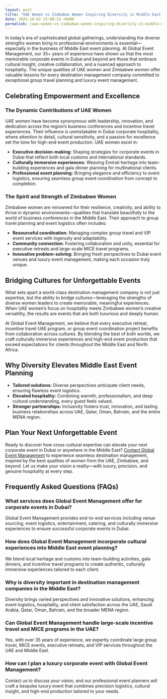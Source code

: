 ```yaml
---
layout: post
title: "UAE Women vs Zimbabwe Women Inspiring Diversity in Middle East Event Planning"
date: 2025-10-02 15:08:13 +0400
permalink: /uae-women-vs-zimbabwe-women-inspiring-diversity-in-middle-east-event-planning/
---
```

In today’s era of sophisticated global gatherings, understanding the diverse strengths women bring to professional environments is essential—especially in the business of Middle East event planning. At Global Event Management, our 35+ years of experience have shown us that the most memorable corporate events in Dubai and beyond are those that embrace cultural insight, creative collaboration, and a nuanced approach to hospitality. The unique qualities of UAE women and Zimbabwe women offer valuable lessons for every destination management company committed to exceptional group travel planning and luxury event management.

## Celebrating Empowerment and Excellence

### The Dynamic Contributions of UAE Women

UAE women have become synonymous with leadership, innovation, and dedication across the region’s business conferences and incentive travel experiences. Their influence is unmistakable in Dubai corporate hospitality, where attention to detail, cultural sensitivity, and a passion for excellence set the tone for high-end event production. UAE women excel in:

- **Executive decision-making:** Shaping strategies for corporate events in Dubai that reflect both local customs and international standards.
- **Culturally immersive experiences:** Weaving Emirati heritage into team-building experiences and gala dinner planning for multinational clients.
- **Professional event planning:** Bringing elegance and efficiency to event logistics, ensuring seamless group event coordination from concept to completion.

### The Spirit and Strength of Zimbabwe Women

Zimbabwe women are renowned for their resilience, creativity, and ability to thrive in dynamic environments—qualities that translate beautifully to the world of business conferences in the Middle East. Their approach to group travel planning and event logistics often includes:

- **Resourceful coordination:** Managing complex group travel and VIP event services with ingenuity and adaptability.
- **Community connection:** Fostering collaboration and unity, essential for executive retreats and large-scale MICE travel programs.
- **Innovative problem-solving:** Bringing fresh perspectives to Dubai event venues and luxury event management, making each occasion truly unique.

## Bridging Cultures for Unforgettable Events

What sets apart a world-class destination management company is not just expertise, but the ability to bridge cultures—leveraging the strengths of diverse women leaders to create memorable, meaningful experiences. When UAE women’s focus on hospitality meets Zimbabwe women’s creative versatility, the results are events that are both luxurious and deeply human.

At Global Event Management, we believe that every executive retreat, incentive travel UAE program, or group event coordination project benefits from collaboration across cultures. By blending the best of both worlds, we craft culturally immersive experiences and high-end event production that exceed expectations for clients throughout the Middle East and North Africa.

## Why Diversity Elevates Middle East Event Planning

- **Tailored solutions:** Diverse perspectives anticipate client needs, ensuring flawless event logistics.
- **Elevated hospitality:** Combining warmth, professionalism, and deep cultural understanding, every guest feels valued.
- **Stronger partnerships:** Inclusivity fosters trust, innovation, and lasting business relationships across UAE, Qatar, Oman, Bahrain, and the entire MENA region.

## Plan Your Next Unforgettable Event

Ready to discover how cross-cultural expertise can elevate your next corporate event in Dubai or anywhere in the Middle East? [Contact Global Event Management](https://geventm.com/) to experience seamless destination management, inspired by the best qualities of women from the UAE, Zimbabwe, and beyond. Let us make your vision a reality—with luxury, precision, and genuine hospitality at every step.

## Frequently Asked Questions (FAQs)

### What services does Global Event Management offer for corporate events in Dubai?

Global Event Management provides end-to-end services including venue sourcing, event logistics, entertainment, catering, and culturally immersive experiences to ensure successful corporate events in Dubai.

### How does Global Event Management incorporate cultural experiences into Middle East event planning?

We blend local heritage and customs into team-building activities, gala dinners, and incentive travel programs to create authentic, culturally immersive experiences tailored to each client.

### Why is diversity important in destination management companies in the Middle East?

Diversity brings varied perspectives and innovative solutions, enhancing event logistics, hospitality, and client satisfaction across the UAE, Saudi Arabia, Qatar, Oman, Bahrain, and the broader MENA region.

### Can Global Event Management handle large-scale incentive travel and MICE programs in the UAE?

Yes, with over 35 years of experience, we expertly coordinate large group travel, MICE events, executive retreats, and VIP services throughout the UAE and Middle East.

### How can I plan a luxury corporate event with Global Event Management?

Contact us to discuss your vision, and our professional event planners will craft a bespoke luxury event that combines precision logistics, cultural insight, and high-end production tailored to your needs.

<script type="application/ld+json">
{
  "@context": "https://schema.org",
  "@type": "BlogPosting",
  "headline": "UAE Women vs Zimbabwe Women Inspiring Diversity in Middle East Event Planning",
  "description": "Explore how the unique strengths of UAE and Zimbabwe women inspire diversity in Middle East event planning, enhancing corporate events, incentive travel, and luxury event management.",
  "author": {
    "@type": "Person",
    "name": "Global Event Management",
    "description": "Global Event Management is a premier destination management company with over 35 years of experience planning and executing exceptional events across the Middle East."
  },
  "publisher": {
    "@type": "Organization",
    "name": "Global Event Management",
    "logo": {
      "@type": "ImageObject",
      "url": "https://geventm.com/logo.png"
    }
  },
  "mainEntityOfPage": {
    "@type": "WebPage",
    "@id": "https://geventm.com/blog/uae-women-vs-zimbabwe-women-diversity-middle-east-event-planning"
  },
  "datePublished": "2024-06-01",
  "dateModified": "2024-06-01",
  "keywords": "Middle East event planning, corporate events in Dubai, destination management company, incentive travel UAE, business conferences Middle East, luxury event management, group travel planning, event logistics, cultural experiences, Dubai corporate hospitality",
  "image": "https://geventm.com/images/blog/uae-zimbabwe-women-diversity.jpg"
}
</script>

<script type="application/ld+json">
{
  "@context": "https://schema.org",
  "@type": "FAQPage",
  "mainEntity": [
    {
      "@type": "Question",
      "name": "What services does Global Event Management offer for corporate events in Dubai?",
      "acceptedAnswer": {
        "@type": "Answer",
        "text": "Global Event Management provides end-to-end services including venue sourcing, event logistics, entertainment, catering, and culturally immersive experiences to ensure successful corporate events in Dubai."
      }
    },
    {
      "@type": "Question",
      "name": "How does Global Event Management incorporate cultural experiences into Middle East event planning?",
      "acceptedAnswer": {
        "@type": "Answer",
        "text": "We blend local heritage and customs into team-building activities, gala dinners, and incentive travel programs to create authentic, culturally immersive experiences tailored to each client."
      }
    },
    {
      "@type": "Question",
      "name": "Why is diversity important in destination management companies in the Middle East?",
      "acceptedAnswer": {
        "@type": "Answer",
        "text": "Diversity brings varied perspectives and innovative solutions, enhancing event logistics, hospitality, and client satisfaction across the UAE, Saudi Arabia, Qatar, Oman, Bahrain, and the broader MENA region."
      }
    },
    {
      "@type": "Question",
      "name": "Can Global Event Management handle large-scale incentive travel and MICE programs in the UAE?",
      "acceptedAnswer": {
        "@type": "Answer",
        "text": "Yes, with over 35 years of experience, we expertly coordinate large group travel, MICE events, executive retreats, and VIP services throughout the UAE and Middle East."
      }
    },
    {
      "@type": "Question",
      "name": "How can I plan a luxury corporate event with Global Event Management?",
      "acceptedAnswer": {
        "@type": "Answer",
        "text": "Contact us to discuss your vision, and our professional event planners will craft a bespoke luxury event that combines precision logistics, cultural insight, and high-end production tailored to your needs."
      }
    }
  ]
}
</script>